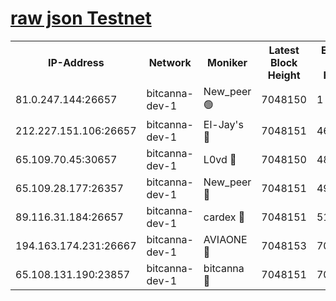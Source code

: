 [raw json Testnet](https://rpc-check.bcat.stavr.tech/bcat/rpc-bcat-result.json)
=


<table><tr><th>IP-Address</th><th>Network</th><th>Moniker</th><th>Latest Block Height</th><th>Earliest Block Height</th><th>Catching Up</th><th>Tx Index</th><th>Voting Power</th><th>Scan Time</th></tr><tr><td>81.0.247.144:26657</td><td>bitcanna-dev-1</td><td>New_peer 🟢</td><td>7048150</td><td>1</td><td>False</td><td>on</td><td>0</td><td>2024-03-25T17:33:38.479896076UTC</td></tr><tr><td>212.227.151.106:26657</td><td>bitcanna-dev-1</td><td>El-Jay's 🔴</td><td>7048151</td><td>4670391</td><td>False</td><td>on</td><td>2218364</td><td>2024-03-25T17:33:45.112234045UTC</td></tr><tr><td>65.109.70.45:30657</td><td>bitcanna-dev-1</td><td>L0vd 🔴</td><td>7048150</td><td>4828155</td><td>False</td><td>on</td><td>308120</td><td>2024-03-25T17:33:38.812529977UTC</td></tr><tr><td>65.109.28.177:26357</td><td>bitcanna-dev-1</td><td>New_peer 🔴</td><td>7048151</td><td>4952911</td><td>False</td><td>on</td><td>2237167</td><td>2024-03-25T17:33:45.691733978UTC</td></tr><tr><td>89.116.31.184:26657</td><td>bitcanna-dev-1</td><td>cardex 🔴</td><td>7048151</td><td>5185001</td><td>False</td><td>on</td><td>1</td><td>2024-03-25T17:33:45.408985973UTC</td></tr><tr><td>194.163.174.231:26667</td><td>bitcanna-dev-1</td><td>AVIAONE 🔴</td><td>7048153</td><td>7036221</td><td>False</td><td>on</td><td>1949865</td><td>2024-03-25T17:33:54.410892160UTC</td></tr><tr><td>65.108.131.190:23857</td><td>bitcanna-dev-1</td><td>bitcanna 🔴</td><td>7048151</td><td>7044151</td><td>False</td><td>off</td><td>378646</td><td>2024-03-25T17:33:45.986894168UTC</td></tr></table>